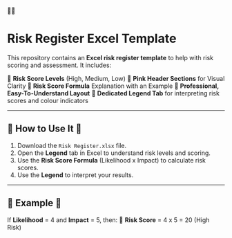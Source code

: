 🎀🎀

# Risk Register Excel Template

This repository contains an **Excel risk register template** to help with risk scoring and assessment. It includes:

🎀 **Risk Score Levels** (High, Medium, Low)
🎀 **Pink Header Sections** for Visual Clarity
🎀 **Risk Score Formula** Explanation with an Example
🎀 **Professional, Easy-To-Understand Layout**
🎀 **Dedicated Legend Tab** for interpreting risk scores and colour indicators

---

## 🎀 How to Use It 🎀

1. Download the `Risk Register.xlsx` file.
2. Open the **Legend** tab in Excel to understand risk levels and scoring.
3. Use the **Risk Score Formula** (Likelihood x Impact) to calculate risk scores.
4. Use the **Legend** to interpret your results.

---

## 🎀 Example 🎀

If **Likelihood** = 4 and **Impact** = 5, then:
🎀 **Risk Score** = 4 x 5 = 20 (High Risk)
